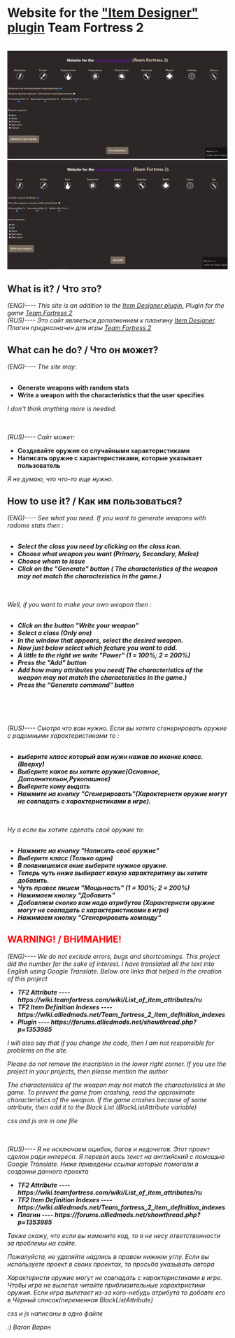 # Website for the <a href="https://forums.alliedmods.net/showthread.php?p=1353985">"Item Designer" plugin</a> Team Fortress 2

<br>
<img src="Photo.png" alt="Site demo">
<img src="Photo(eng).png" alt="Site demo">

<h2>What is it?   /   Что это?</h2>
<i>(ENG)---- This site is an addition to the <a href="https://forums.alliedmods.net/showthread.php?p=1353985">Item Designer plugin.</a> Plugin for the game <a href="https://forums.alliedmods.net/showthread.php?p=1353985">Team Fortress 2</a></i>
<br>
<i>(RUS)---- Это сайт являеться дополнением к плангину <a href="https://forums.alliedmods.net/showthread.php?p=1353985">Item Designer</a>. Плагин предназначен для игры <a href="https://forums.alliedmods.net/showthread.php?p=1353985">Team Fortress 2</a></i>

<br>
<h2>What can he do?   /   Что он может?</h2>
<i>(ENG)---- The site may:</i><br><br>
<ul>
<b>
  <li> Generate weapons with random stats</li>
  <li> Write a weapon with the characteristics that the user specifies</li>
  </b>
</ul>
<i>I don't think anything more is needed.</i>

<br><br>
<i>(RUS)---- Сайт может:</i><br>
<ul>
<b>
  <li> Создавайте оружие со случайными характеристиками</li>
  <li> Написать оружие с характеристиками, которые указывает пользователь</li>
  </b>
</ul>
<i>Я не думаю, что что-то еще нужно.</i>


<h2>How to use it?   /   Как им пользоваться?</h2>
<i>(ENG)---- See what you need. If you want to generate weapons with radome stats then :
  <br><br>
  <b>
  <ul>
    <li>Select the class you need by clicking on the class icon. </li>
    <li>Choose what weapon you want (Primary, Secondary, Melee)</li>
    <li>Choose whom to issue</li>
    <li>Click on the "Generate" button ( The characteristics of the weapon may not match the characteristics in the game.)</li>
  </ul>
  </b>
<br><br>
Well, if you want to make your own weapon then : 
  <br><br>
  <b>
  <ul>
    <li> Click on the button "Write your weapon"</li>
    <li> Select a class (Only one)</li>
    <li> In the window that appears, select the desired weapon.</li>
    <li>Now just below select which feature you want to add.</li>
    <li> A little to the right we write "Power" (1 = 100%; 2 = 200%)</li>
    <li>Press the "Add" button</li>
    <li> Add how many attributes you need( The characteristics of the weapon may not match the characteristics in the game.)</li>
    <li> Press the "Generate command" button</li>
    </ul>
  </b>
</i>

<br><br><br><br>
<i>(RUS)---- Смотря что вам нужно. Если вы хотите сгенерировать оружие с радомными характеристиками то : 
  <br><br>
  <b>
   <ul>
     <li> выберите класс который вам нужн нажав по иконке класс. (Вверху)</li>
     <li> Выберите какое вы хотите оружие(Основное, Дополнительон,Рукопашное)</li>
     <li> Выберите кому выдать </li>
     <li> Нажмите на кнопку "Cгенерировать"(Характеристи оружие могут не совпадать с характеристиками в игре).</li>
   </ul>
    </b>
  <br><br>
   Ну а если вы хотите сделать своё оружие то:
  <br><br>
  <b>
  <ul>
    <li> Нажмите на кнопку "Написать своё оружие" </li>
    <li> Выберите класс (Только один)</li>
    <li>В появимшемся окне выберите нужное оружие. </li>
    <li>Теперь чуть ниже выбирает какую характеритику вы хотите добавить.</li>
    <li>Чуть правее пишем "Мощьность" (1 = 100%; 2 = 200%)</li>
    <li>Нажимаем кнопку "Добавить"</li>
    <li> Добавляем сколко вам надо атрибутов (Характеристи оружие могут не совпадать с характеристиками в игре)</li>
    <li> Нажимаем кнопку "Сгенерировать команду" </li>
 </ul>
  </b>
</i>

<h2 style="color:red">WARNING! / ВНИМАНИЕ! </h2>
<i>(ENG)---- We do not exclude errors, bugs and shortcomings. This project did the number for the sake of interest.
I have translated all the text into English using Google Translate.
Below are links that helped in the creation of this project

  <b>
  <ul>
    <li>TF2 Attribute ---- https://wiki.teamfortress.com/wiki/List_of_item_attributes/ru</li>
    <li>TF2 Item Definition Indexes ---- https://wiki.alliedmods.net/Team_fortress_2_item_definition_indexes</li>
    <li>Plugin ---- https://forums.alliedmods.net/showthread.php?p=1353985</li>
    </ul>
  </b>
  
  I will also say that if you change the code, then I am not responsible for problems on the site.
  
  Please do not remove the inscription in the lower right corner. If you use the project in your projects, then please mention the author
  
  The characteristics of the weapon may not match the characteristics in the game. To prevent the game from crashing, read the approximate characteristics of the weapon. If the game crashes because of some attribute, then add it to the Black List (BlackListAttribute variable)
  
  css and js are in one file
</i>

  <br><br>
<i>(RUS)---- Я не исключаем ошибок, багов и недочетов. Этот проект сделан ради интереса.
Я перевел весь текст на английский с помощью Google Translate.
Ниже приведены ссылки которые помогали в создании данного проекта

  
  <b>
  <ul>
    <li>TF2 Attribute ---- https://wiki.teamfortress.com/wiki/List_of_item_attributes/ru</li>
    <li>TF2 Item Definition Indexes ---- https://wiki.alliedmods.net/Team_fortress_2_item_definition_indexes</li>
    <li>Плагин ---- https://forums.alliedmods.net/showthread.php?p=1353985</li>
    </ul>
  </b>
  
  Также скажу, что если вы измените код, то я не несу ответственности за проблемы на сайте.
  
   Пожалуйста, не удаляйте надпись в правом нижнем углу. Если вы используете проект в своих проектах, то просьба указывать автора
  
  Характеристи оружие могут не совпадать с характеристиками в игре. Чтобы игра не вылетал читайте приблизительные характристики оружия. Если игра вылетает из-за кого-небудь атрибута то добавте его в Чёрный список(переменная BlackListAttribute)
  
  css и js написаны в одно файле 
  
  :) 
  Baron Варон
</i>
